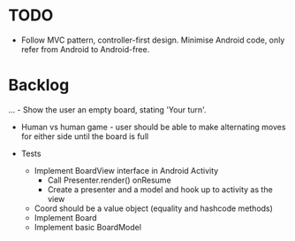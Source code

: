 TODO
====

- Follow MVC pattern, controller-first design. Minimise Android code, only refer from Android to Android-free.

Backlog
=======

... - Show the user an empty board, stating 'Your turn'.
- Human vs human game - user should be able to make alternating moves for either side until the board is full

- Tests
  - Implement BoardView interface in Android Activity
      - Call Presenter.render() onResume
      - Create a presenter and a model and hook up to activity as the view
  - Coord should be a value object (equality and hashcode methods)
  - Implement Board
  - Implement basic BoardModel

